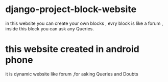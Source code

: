 # django-project-block-website
in this website you can create your own blocks , evry block is like a forum , inside this block you can ask any Queries.
# this website created in android phone
it is dynamic website like forum ,for asking Queries and Doubts
